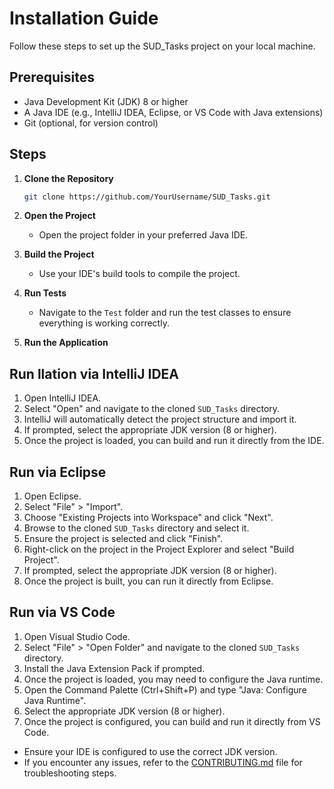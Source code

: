 # Installation Guide

Follow these steps to set up the SUD_Tasks project on your local machine.

## Prerequisites

- Java Development Kit (JDK) 8 or higher
- A Java IDE (e.g., IntelliJ IDEA, Eclipse, or VS Code with Java extensions)
- Git (optional, for version control)

## Steps

1. **Clone the Repository**
   ```bash
   git clone https://github.com/YourUsername/SUD_Tasks.git
   ```

2. **Open the Project**
   - Open the project folder in your preferred Java IDE.

3. **Build the Project**
   - Use your IDE's build tools to compile the project.

4. **Run Tests**
   - Navigate to the `Test` folder and run the test classes to ensure everything is working correctly.

5. **Run the Application**

## Run llation via IntelliJ IDEA
1. Open IntelliJ IDEA.
2. Select "Open" and navigate to the cloned `SUD_Tasks` directory.
3. IntelliJ will automatically detect the project structure and import it.
4. If prompted, select the appropriate JDK version (8 or higher).
5. Once the project is loaded, you can build and run it directly from the IDE.

## Run via Eclipse
1. Open Eclipse.
2. Select "File" > "Import".
3. Choose "Existing Projects into Workspace" and click "Next".
4. Browse to the cloned `SUD_Tasks` directory and select it.
5. Ensure the project is selected and click "Finish".
6. Right-click on the project in the Project Explorer and select "Build Project".
7. If prompted, select the appropriate JDK version (8 or higher).
8. Once the project is built, you can run it directly from Eclipse.

## Run via VS Code
1. Open Visual Studio Code.
2. Select "File" > "Open Folder" and navigate to the cloned `SUD_Tasks` directory.
3. Install the Java Extension Pack if prompted.
4. Once the project is loaded, you may need to configure the Java runtime.
5. Open the Command Palette (Ctrl+Shift+P) and type "Java: Configure Java Runtime".
6. Select the appropriate JDK version (8 or higher).
7. Once the project is configured, you can build and run it directly from VS Code.

- Ensure your IDE is configured to use the correct JDK version.
- If you encounter any issues, refer to the [CONTRIBUTING.md](Docs/CONTRIBUTING.md) file for troubleshooting steps.

